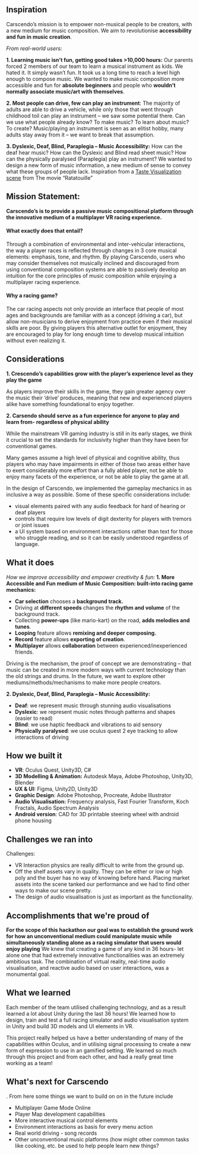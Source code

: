 ## Inspiration
 
Carscendo’s mission is to empower non-musical people to be creators, with a new medium for music composition. We aim to revolutionise **accessibility and fun in music creation**.
 
*From real-world users:*

**1. Learning music isn’t fun, getting good takes >10,000 hours:**
Our parents forced 2 members of our team to learn a musical instrument as kids. We hated it. It simply wasn’t fun. It took us a long time to reach a level high enough to compose music.
We wanted to make music composition more accessible and fun for **absolute beginners** and people who **wouldn’t normally associate music/art with themselves**.
 
**2. Most people can drive, few can play an instrument**:
The majority of adults are able to drive a vehicle, while only those that went through childhood toil can play an instrument – we saw some potential there. Can we use what people already know? To make music? To learn about music? To create?
Music/playing an instrument is seen as an elitist hobby, many adults stay away from it – we want to break that assumption.
 
**3. Dyslexic, Deaf, Blind, Paraplegia – Music Accessibility:**
How can the deaf hear music? How can the Dyslexic and Blind read sheet music? How can the physically paralysed (Paraplegia) play an instrument?
We wanted to design a new form of music information, a new medium of sense to convey what these groups of people lack.
Inspiration from a [Taste Visualization scene](https://www.youtube.com/watch?v=xizttM_Cbuc) from The movie “Ratatouille”
 
## Mission Statement:
 
**Carscendo’s is to provide a passive music compositional platform through the innovative medium of a multiplayer VR racing experience.**
 
#### What exactly does that entail?
 
Through a combination of environmental and inter-vehicular interactions, the way a player races is reflected through changes in 3 core musical elements: emphasis, tone, and rhythm. By playing Carscendo, users who may consider themselves not musically inclined and discouraged from using conventional composition systems are able to passively develop an intuition for the core principles of music composition while enjoying a multiplayer racing experience.
 
#### Why a racing game?
 
The car racing aspects not only provide an interface that people of most ages and backgrounds are familiar with as a concept (driving a car), but allow non-musicians to derive enjoyment from practice even if their musical skills are poor. By giving players this alternative outlet for enjoyment, they are encouraged to play for long enough time to develop musical intuition without even realizing it.
 
## Considerations
 
**1. Crescendo’s capabilities grow with the player’s experience level as they play the game**
 
As players improve their skills in the game, they gain greater agency over the music their ‘drive’ produces, meaning that new and experienced players alike have something foundational  to enjoy together.
 
**2. Carsendo should serve as a fun experience for anyone to play and learn from- regardless of physical ability**
 
While the mainstream VR gaming industry is still in its early stages, we think it crucial to set the standards for inclusivity higher than they have been for conventional games.
 
Many games assume a high level of physical and cognitive ability, thus players who may have impairments in either of those two areas either have to exert considerably more effort than a fully abled player, not be able to enjoy many facets of the experience, or not be able to play the game at all.
 
In the design of Carscendo, we implemented the gameplay mechanics in as inclusive a way as possible. Some of these specific considerations include:
- visual elements paired with any audio feedback for hard of hearing or deaf players
- controls that require low levels of digit dexterity for players with tremors or joint issues
- a UI system based on environment interactions rather than text for those who struggle reading, and so it can be easily understood regardless of language.
 
## What it does
 
 *How we improve accessibility and empower creativity & fun:*
**1. More Accessible and Fun medium of Music Composition: built-into racing game mechanics:**
- **Car selection** chooses a **background track.**
- Driving at **different speeds** changes the **rhythm and volume** of the background track.
- Collecting **power-ups** (like mario-kart) on the road, **adds melodies and tunes**.
- **Looping** feature allows **remixing and deeper composing.**
- **Record** feature allows **exporting of creation**.
- **Multiplayer** allows **collaboration** between experienced/inexperienced friends.

Driving is the mechanism, the proof of concept we are demonstrating – that music can be created in more modern ways with current technology than the old strings and drums. In the future, we want to explore other mediums/methods/mechanisms to make more people creators.
 
**2. Dyslexic, Deaf, Blind, Paraplegia – Music Accessibility:**
 
- **Deaf**: we represent music through stunning audio visualisations
- **Dyslexic**: we represent music notes through patterns and shapes (easier to read)
- **Blind**: we use haptic feedback and vibrations to aid sensory
- **Physically paralysed**: we use oculus quest 2 eye tracking to allow interactions of driving
 
## How we built it
 
- **VR**: Oculus Quest, Unity3D, C#
- **3D Modelling & Animation:** Autodesk Maya, Adobe Photoshop, Unity3D, Blender
- **UX & UI:** Figma, Unity2D, Unity3D
- **Graphic Design**: Adobe Photoshop, Procreate, Adobe Illustrator
- **Audio Visualisation:** Frequency analysis, Fast Fourier Transform, Koch Fractals, Audio Spectrum Analysis
- **Android version**: CAD for 3D printable steering wheel with android phone housing
 
## Challenges we ran into
 
Challenges:
- VR Interaction physics are really difficult to write from the ground up.
- Off the shelf assets vary in quality. They can be either or low or high poly and the buyer has no way of knowing before hand. Placing market assets into the scene tanked our performance and we had to find other ways to make our scene pretty.
- The design of audio visualisation is just as important as the functionality.
 
## Accomplishments that we're proud of
 
**For the scope of this hackathon our goal was to establish the ground work for how an unconventional medium could manipulate music while simultaneously standing alone as a racing simulator that users would enjoy playing**
We knew that creating a game of any kind in 36 hours- let alone one that had extremely innovative functionalities was an extremely ambitious task. The combination of virtual reality, real-time audio visualisation, and reactive audio based on user interactions, was a monumental goal.
 
## What we learned
Each member of the team utilised challenging technology, and as a result learned a lot about Unity during the last 36 hours! We learned how to design, train and test a full racing simulator and audio visualisation system in Unity and build 3D models and UI elements in VR.
 
This project really helped us have a better understanding of many of the capabilities within Oculus, and in utilising signal processing to create a new form of expression to use in an gamified setting. We learned so much through this project and from each other, and had a really great time working as a team!
 
## What's next for Carscendo
 
. From here some things we want to build on on in the future include
 
- Multiplayer Game Mode Online
- Player Map development capabilities
- More interactive musical control elements
- Environment interactions as basis for every menu action
- Real world driving - song records
- Other unconventional music platforms (how might other common tasks like cooking, etc. be used to help people learn new things?
